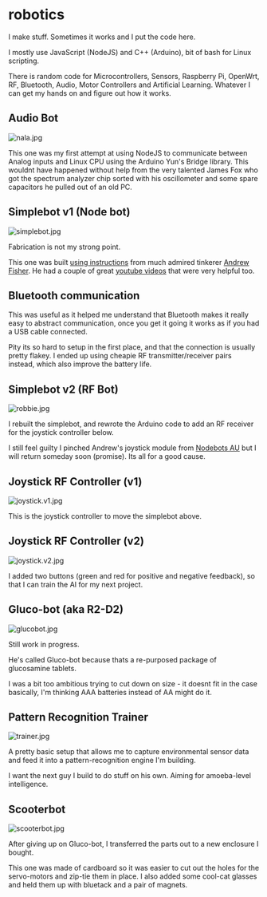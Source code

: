 # robotics

I make stuff. Sometimes it works and I put the code here. 

I mostly use JavaScript (NodeJS) and C++ (Arduino), bit of bash for Linux scripting. 

There is random code for Microcontrollers, Sensors, Raspberry Pi, OpenWrt, RF, Bluetooth, Audio, Motor Controllers and Artificial Learning. Whatever I can get my hands on and figure out how it works.

## Audio Bot

![nala.jpg](nala.jpg)

This one was my first attempt at using NodeJS to communicate between Analog inputs and Linux CPU using the Arduino Yun's Bridge library. This wouldnt have happened without help from the very talented James Fox who got the spectrum analyzer chip sorted with his oscillometer and some spare capacitors he pulled out of an old PC. 

## Simplebot v1 (Node bot)

![simplebot.jpg](simplebot.jpg)

Fabrication is not my strong point. 

This one was built [using instructions](https://github.com/nodebotsau/simplebot) from much admired tinkerer [Andrew Fisher](https://github.com/ajfisher). He had a couple of great [youtube videos](https://www.youtube.com/watch?v=KoACCjtkHIg&feature=youtu.be) that were very helpful too.

## Bluetooth communication

This was useful as it helped me understand that Bluetooth makes it really easy to abstract communication, once you get it going it works as if you had a USB cable connected. 

Pity its so hard to setup in the first place, and that the connection is usually pretty flakey. I ended up using cheapie RF transmitter/receiver pairs instead, which also improve the battery life.

## Simplebot v2 (RF Bot)

![robbie.jpg](robbie.jpg)

I rebuilt the simplebot, and rewrote the Arduino code to add an RF receiver for the joystick controller below. 

I still feel guilty I pinched Andrew's joystick module from [Nodebots AU](http://nodebotsau.io/) but I will return someday soon (promise). Its all for a good cause.

## Joystick RF Controller (v1)

![joystick.v1.jpg](joystick.v1.jpg)

This is the joystick controller to move the simplebot above.

## Joystick RF Controller (v2)

![joystick.v2.jpg](joystick.v2.jpg)

I added two buttons (green and red for positive and negative feedback), so that I can train the AI for my next project.

## Gluco-bot (aka R2-D2)

![glucobot.jpg](glucobot.jpg)

Still work in progress. 

He's called Gluco-bot because thats a re-purposed package of glucosamine tablets.

I was a bit too ambitious trying to cut down on size - it doesnt fit in the case basically, I'm thinking AAA batteries instead of AA might do it.

## Pattern Recognition Trainer

![trainer.jpg](trainer.jpg)

A pretty basic setup that allows me to capture environmental sensor data and feed it into a pattern-recognition engine I'm building.

I want the next guy I build to do stuff on his own. Aiming for amoeba-level intelligence.

## Scooterbot

![scooterbot.jpg](scooterbot.jpg)

After giving up on Gluco-bot, I transferred the parts out to a new enclosure I bought. 

This one was made of cardboard so it was easier to cut out the holes for the servo-motors and zip-tie them in place. I also added some cool-cat glasses and held them up with bluetack and a pair of magnets.
